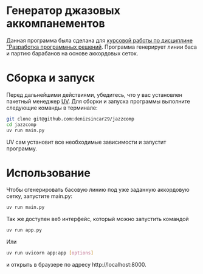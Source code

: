 # Генератор джазовых аккомпанементов
Данная программа была сделана для [курсовой работы по дисциплине "Разработка программных решений](course_work.md).
Программа генерирует линии баса и партию барабанов на основе аккордовых сеток.

# Сборка и запуск
Перед дальнейшими действиями, убедитесь, что у вас установлен пакетный менеджер [UV](https://github.com/astral-sh/uv).
Для сборки и запуска программы выполните следующие команды в терминале:

```bash
git clone git@github.com:denizsincar29/jazzcomp
cd jazzcomp
uv run main.py
```
UV сам установит все необходимые зависимости и запустит программу.

# Использование
Чтобы сгенерировать басовую линию под уже заданную аккордовую сетку, запустите main.py:
```bash
uv run main.py
```
Так же доступен веб интерфейс, который можно запустить командой
```bash
uv run app.py
```
Или
```bash
uv run uvicorn app:app [options]
```
и открыть в браузере по адресу http://localhost:8000.

